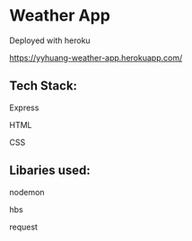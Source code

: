 # Weather App
Deployed with heroku

https://yyhuang-weather-app.herokuapp.com/


## Tech Stack:

Express

HTML

CSS

## Libaries used:

nodemon

hbs

request



